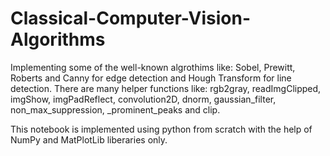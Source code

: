 # Classical-Computer-Vision-Algorithms

Implementing some of the well-known algrothims like: Sobel, Prewitt, Roberts and Canny for edge detection and Hough Transform for line detection. There are many helper functions like: rgb2gray, readImgClipped, imgShow, imgPadReflect, convolution2D, dnorm, gaussian_filter, non_max_suppression, _prominent_peaks and clip.

This notebook is implemented using python from scratch with the help of NumPy and MatPlotLib liberaries only.
